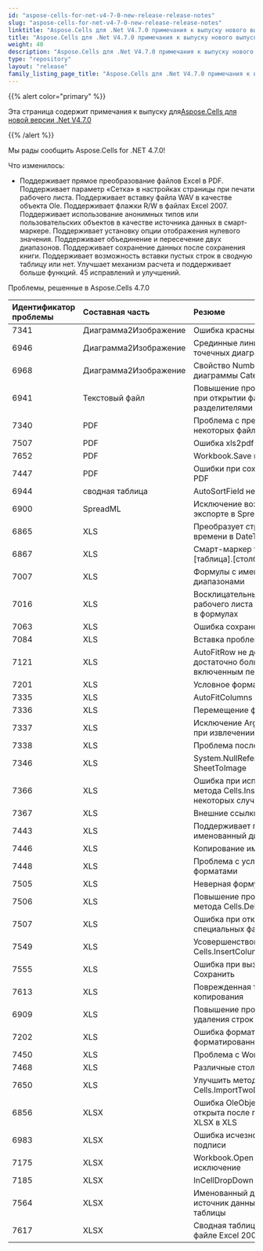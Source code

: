 ```yaml
---
id: "aspose-cells-for-net-v4-7-0-new-release-release-notes"
slug: "aspose-cells-for-net-v4-7-0-new-release-release-notes"
linktitle: "Aspose.Cells для .Net V4.7.0 примечания к выпуску нового выпуска"
title: "Aspose.Cells для .Net V4.7.0 примечания к выпуску нового выпуска"
weight: 40
description: "Aspose.Cells для .Net V4.7.0 примечания к выпуску нового выпуска – the latest updates and fixes."
type: "repository"
layout: "release"
family_listing_page_title: "Aspose.Cells для .Net V4.7.0 примечания к выпуску нового выпуска"
---
```

{{% alert color="primary" %}}

 Эта страница содержит примечания к выпуску для[Aspose.Cells для новой версии .Net V4.7.0](https://releases.aspose.com/cells/net/new-releases/aspose.cells-for-.net-v4.7.0-new-release/)

{{% /alert %}}

Мы рады сообщить Aspose.Cells for .NET 4.7.0!

Что изменилось:

- Поддерживает прямое преобразование файлов Excel в PDF.
 Поддерживает параметр «Сетка» в настройках страницы при печати рабочего листа.
 Поддерживает вставку файла WAV в качестве объекта Ole.
Поддерживает флажки R/W в файлах Excel 2007.
 Поддерживает использование анонимных типов или пользовательских объектов в качестве источника данных в смарт-маркере.
 Поддерживает установку опции отображения нулевого значения.
 Поддерживает объединение и пересечение двух диапазонов.
 Поддерживает сохранение данных после сохранения книги.
 Поддерживает возможность вставки пустых строк в сводную таблицу или нет.
 Улучшает механизм расчета и поддерживает больше функций.
 45 исправлений и улучшений.

Проблемы, решенные в Aspose.Cells 4.7.0

|**Идентификатор проблемы** |**Составная часть** |**Резюме** |
|:- |:- |:- |
|7341 | Диаграмма2Изображение| Ошибка красных галочек|
|6946 | Диаграмма2Изображение| Срединные линии потеряны на точечных диаграммах|
|6968 | Диаграмма2Изображение| Свойство NumberFormatLinked диаграммы CategoryAxis|
|6941 | Текстовый файл| Повышение производительности при открытии файла с разделителями TAB|
|7340 | PDF| Проблема с преобразованием некоторых файлов excel в pdf|
|7507 | PDF| Ошибка xls2pdf|
|7652 | PDF| Workbook.Save выдает ошибку|
|7447 | PDF| Ошибки при сохранении книги на PDF|
|6944 | сводная таблица| AutoSortField не влияет.|
|6900 | SpreadML| Исключение возникает при экспорте в SpreadML|
|6865 |XLS |Преобразует строковое значение времени в DateTime.|
|6867 |XLS |Смарт-маркер такой же, как [таблица].[столбец]|
|7007 |XLS | Формулы с именованными диапазонами|
|7016 |XLS | Восклицательный знак в имени рабочего листа вызывает ошибку в формулах|
|7063 |XLS | Ошибка сохранения книги|
|7084 |XLS | Вставка проблемы с формулой|
|7121 |XLS | AutoFitRow не делает строки достаточно большими с включенным переносом текста|
|7201 |XLS | Условное форматирование|
|7335 |XLS | AutoFitColumns не работает|
|7336 |XLS | Перемещение фигуры|
|7337 |XLS | Исключение ArgumentOutOfRange при извлечении изображений|
|7338 |XLS | Проблема последней клетки|
|7346 |XLS | System.NullReferenceException с SheetToImage|
|7366 |XLS | Ошибка при использовании метода Cells.InsertRange в некоторых случаях|
|7367 |XLS | Внешние ссылки в формулах|
|7443 |XLS | Поддерживает глобальный именованный диапазон|
|7446 |XLS | Копирование имени формы|
|7448 |XLS | Проблема с условными форматами|
|7505 |XLS | Неверная формула Исключение|
|7506 |XLS | Повышение производительности метода Cells.DeleteBlankRows.|
|7507 |XLS | Ошибка при открытии некоторых специальных файлов XLS|
|7549 |XLS | Усовершенствование метода Cells.InsertColumns.|
|7555 |XLS | Ошибка при вызове книги. Сохранить|
|7613 |XLS |Поврежденная таблица после копирования|
|6909 |XLS | Повышение производительности удаления строк|
|7202 |XLS | Ошибка форматирования форматированного вывода текста|
|7450 |XLS | Проблема с Workbook.Open()|
|7468 |XLS | Различные столбцы как DataTable|
|7650 |XLS | Улучшить метод Cells.ImportTwoDimensionalObjects|
|6856 |XLSX | Ошибка OleObject не может быть открыта после преобразования XLSX в XLS|
|6983 |XLSX | Ошибка исчезновения цифровой подписи|
|7175 |XLSX | Workbook.Open выдает исключение|
|7185 |XLSX | InCellDropDown не работает|
|7564 |XLSX | Именованный диапазон как источник данных сводной таблицы|
|7617 |XLSX | Сводная таблица потеряна в файле Excel 2007|
